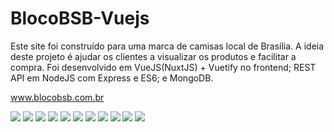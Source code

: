 # BlocoBSB-Vuejs

Este site foi construído para uma marca de camisas local de Brasília. A ideia deste projeto é ajudar os clientes a visualizar os produtos e facilitar a compra. Foi desenvolvido em VueJS(NuxtJS) + Vuetify no frontend; REST API em NodeJS com Express e ES6; e MongoDB.

www.blocobsb.com.br


<img src="/pics/home1.png" />
<img src="/pics/home2.png" />
<img src="/pics/home3.png" />
<img src="/pics/home4.png" />
<img src="/pics/home5.png" />
<img src="/pics/produtos.png" />
<img src="/pics/produto.png" />
<img src="/pics/sobre.png" />
<img src="/pics/contato.png" />
<img src="/pics/login.png" />
<img src="/pics/conta.png" />
